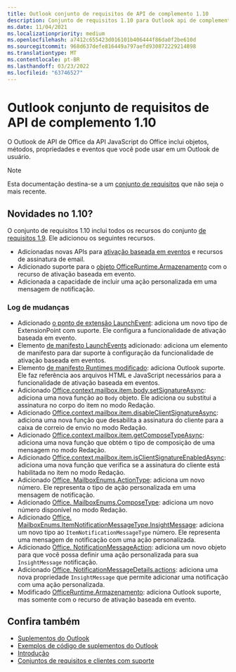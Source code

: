 ```yaml
---
title: Outlook conjunto de requisitos de API de complemento 1.10
description: Conjunto de requisitos 1.10 para Outlook api de complemento.
ms.date: 11/04/2021
ms.localizationpriority: medium
ms.openlocfilehash: a7412c655423d016101b406444f86da0f2be610d
ms.sourcegitcommit: 968d637defe816449a797aefd930872229214898
ms.translationtype: MT
ms.contentlocale: pt-BR
ms.lasthandoff: 03/23/2022
ms.locfileid: "63746527"
---
```

# <a name="outlook-add-in-api-requirement-set-110"></a>Outlook conjunto de requisitos de API de complemento 1.10

O Outlook de API de Office da API JavaScript do Office inclui objetos, métodos, propriedades e eventos que você pode usar em um Outlook de usuário.

> [!NOTE]
> Esta documentação destina-se a um [conjunto de requisitos](../../requirement-sets/outlook-api-requirement-sets.md) que não seja o mais recente.

## <a name="whats-new-in-110"></a>Novidades no 1.10?

O conjunto de requisitos 1.10 inclui todos os recursos do conjunto [de requisitos 1.9](../requirement-set-1.9/outlook-requirement-set-1.9.md). Ele adicionou os seguintes recursos.

- Adicionadas novas APIs para [ativação baseada em eventos](../../../outlook/autolaunch.md) e recursos de assinatura de email.
- Adicionado suporte para o [objeto OfficeRuntime.Armazenamento](/javascript/api/office-runtime/officeruntime.storage?view=outlook-js-1.10&preserve-view=true) com o recurso de ativação baseada em evento.
- Adicionada a capacidade de incluir uma ação personalizada em uma mensagem de notificação.

### <a name="change-log"></a>Log de mudanças

- Adicionado [o ponto de extensão LaunchEvent](../../manifest/extensionpoint.md#launchevent): adiciona um novo tipo de ExtensionPoint com suporte. Ele configura a funcionalidade de ativação baseada em evento.
- Elemento [de manifesto LaunchEvents](../../manifest/launchevents.md) adicionado: adiciona um elemento de manifesto para dar suporte à configuração da funcionalidade de ativação baseada em eventos.
- Elemento [de manifesto Runtimes modificado](../../manifest/runtimes.md): adiciona Outlook suporte. Ele faz referência aos arquivos HTML e JavaScript necessários para a funcionalidade de ativação baseada em eventos.
- Adicionado [Office.context.mailbox.item.body.setSignatureAsync](/javascript/api/outlook/office.body?view=outlook-js-1.10&preserve-view=true#outlook-office-body-setsignatureasync-member(1)): adiciona uma nova função ao `Body` objeto. Ele adiciona ou substitui a assinatura no corpo do item no modo Redação.
- Adicionado [Office.context.mailbox.item.disableClientSignatureAsync](office.context.mailbox.item.md#methods): adiciona uma nova função que desabilita a assinatura do cliente para a caixa de correio de envio no modo Redação.
- Adicionado [Office.context.mailbox.item.getComposeTypeAsync](/javascript/api/outlook/office.messagecompose?view=outlook-js-1.10&preserve-view=true#outlook-office-messagecompose-getcomposetypeasync-member(1)): adiciona uma nova função que obtém o tipo de composição de uma mensagem no modo Redação.
- Adicionado [Office.context.mailbox.item.isClientSignatureEnabledAsync](office.context.mailbox.item.md#methods): adiciona uma nova função que verifica se a assinatura do cliente está habilitada no item no modo Redação.
- Adicionado [Office. MailboxEnums.ActionType](/javascript/api/outlook/office.mailboxenums.actiontype?view=outlook-js-1.10&preserve-view=true): adiciona um novo número. Ele representa o tipo de ação personalizada em uma mensagem de notificação.
- Adicionado [Office. MailboxEnums.ComposeType](/javascript/api/outlook/office.mailboxenums.composetype?view=outlook-js-1.10&preserve-view=true): adiciona um novo número disponível no modo Redação.
- Adicionado [Office. MailboxEnums.ItemNotificationMessageType.InsightMessage](/javascript/api/outlook/office.mailboxenums.itemnotificationmessagetype?view=outlook-js-1.10&preserve-view=true): adiciona um novo tipo ao `ItemNotificationMessageType` número. Ele representa uma mensagem de notificação com uma ação personalizada.
- Adicionado [Office. NotificationMessageAction](/javascript/api/outlook/office.notificationmessageaction?view=outlook-js-1.10&preserve-view=true): adiciona um novo objeto para que você possa definir uma ação personalizada para sua `InsightMessage` notificação.
- Adicionado [Office. NotificationMessageDetails.actions](/javascript/api/outlook/office.notificationmessagedetails?view=outlook-js-1.10&preserve-view=true#outlook-office-notificationmessagedetails-actions-member): adiciona uma nova propriedade `InsightMessage` que permite adicionar uma notificação com uma ação personalizada.
- Modificado [OfficeRuntime.Armazenamento](/javascript/api/office-runtime/officeruntime.storage?view=outlook-js-1.10&preserve-view=true): adiciona Outlook suporte, mas somente com o recurso de ativação baseada em evento.

## <a name="see-also"></a>Confira também

- [Suplementos do Outlook](../../../outlook/outlook-add-ins-overview.md)
- [Exemplos de código de suplementos do Outlook](https://developer.microsoft.com/outlook/gallery/?filterBy=Outlook,Samples,Add-ins)
- [Introdução](../../../quickstarts/outlook-quickstart.md)
- [Conjuntos de requisitos e clientes com suporte](../../requirement-sets/outlook-api-requirement-sets.md)
